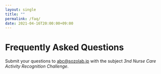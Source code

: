 ```yaml
---
layout: single
title: ""
permalink: /faq/
date: 2021-04-16T20:00:00+09:00
---
```


# Frequently Asked Questions

Submit your questions to abc@sozolab.jp with the subject *3nd Nurse Care Activity Recognition Challenge*.
